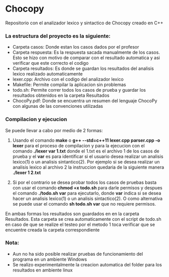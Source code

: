 # Chocopy

Repositorio con el analizador lexico y sintactico de Chocopy creado en C++

### La estructura del proyecto es la siguiente:
- Carpeta casos: Donde estan los casos dados por el profesor 
- Carpeta  respuesta: Es la respuesta sacada manualmente de los casos. Esto se hizo con motivo de comparar con el resultado automatica y asi verificar que este correcto el codigo
- Carpeta resultados: Es donde se guardan los resultados del analisis lexico realizado automaticamente
- lexer.cpp: Archivo con el codigo del analizador lexico
- Makefile: Permite compilar la aplicacion sin problemas
- todo.sh: Permite correr todos los casos de prueba y guardar los resultados obtenidos en la carpeta Resultados
- ChocoPy.pdf: Donde se encuentra un resumen del lenguaje ChocoPy con algunas de las convenciones utilizadas

### Compilacion y ejecucion
Se puede llevar a cabo por medio de 2 formas:
1. Usando el comando **make** o **g++ --std=c++11 lexer.cpp parser.cpp -o lexer** para el proceso de compilacion y para la ejecucion con el comando **./lexer var 1.txt** donde el 1.txt es el archivo 1 de los casos de prueba y el **var** es para identificar si el usuario desea realizar un analisis lexico(1) o un analisis sintantico(2). Por ejemplo si se desea realizar un analisis lexico al archivo 2 la instruccion quedaria de la siguiente manera **./lexer 1 2.txt**

2. Si por el contrario se desea probar todos los casos de pruebas basta con usar el comando **chmod +x todo.sh** para darle permisos y despues el comando **./todo.sh var**  para ejecutarlo, donde **var** indica si se desea hacer un analisis lexico(1) o un analisis sintactico(2). O como alternativa se puede usar el comando **sh todo.sh var** que no requiere permisos.

En ambas formas los resultados son guardados en en la carpeta Resultados. Esta carpeta se crea automaticamente con el script de todo.sh en caso de que se realize el testeo por el metodo 1 toca verificar que se encuentre creada la carpeta correspondiente

### Nota:

- Aun no ha sido posible realizar pruebas de funcionamiento del programa en un ambiente Windows
- Se realizo experimentalmente la creacion automatica del folder para los resultados en ambiente linux
